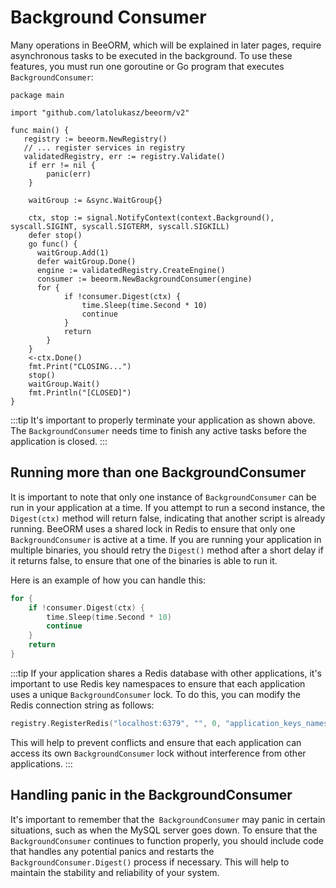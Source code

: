 # Background Consumer

Many operations in BeeORM, which will be explained in later pages, require asynchronous tasks to be executed in the background. To use these features, you must run one goroutine or Go program that executes `BackgroundConsumer`:

```go{21-28}
package main

import "github.com/latolukasz/beeorm/v2"

func main() {
   registry := beeorm.NewRegistry()
   // ... register services in registry
   validatedRegistry, err := registry.Validate()
    if err != nil {
        panic(err)
    }
    
    waitGroup := &sync.WaitGroup{}
    
    ctx, stop := signal.NotifyContext(context.Background(), syscall.SIGINT, syscall.SIGTERM, syscall.SIGKILL)
    defer stop()
    go func() {
      waitGroup.Add(1)
      defer waitGroup.Done()
      engine := validatedRegistry.CreateEngine()
      consumer := beeorm.NewBackgroundConsumer(engine)
      for {
			if !consumer.Digest(ctx) {
				time.Sleep(time.Second * 10)
				continue
			}
			return
		}
    }
    <-ctx.Done()
    fmt.Print("CLOSING...")
    stop()
    waitGroup.Wait()
    fmt.Println("[CLOSED]")
}
```

:::tip
It's important to properly terminate your application as shown above. The `BackgroundConsumer` needs time to finish any active tasks before the application is closed.
:::

## Running more than one BackgroundConsumer

It is important to note that only one instance of `BackgroundConsumer` can be run in your application at a time. If you attempt to run a second instance, the `Digest(ctx)` method will return false, indicating that another script is already running. BeeORM uses a shared lock in Redis to ensure that only one `BackgroundConsumer` is active at a time. If you are running your application in multiple binaries, you should retry the `Digest()` method after a short delay if it returns false, to ensure that one of the binaries is able to run it.

Here is an example of how you can handle this:

```go
for {
    if !consumer.Digest(ctx) {
        time.Sleep(time.Second * 10)
        continue
    }
    return
}
````

:::tip
If your application shares a Redis database with other applications, it's important to use Redis key namespaces to ensure that each application uses a unique `BackgroundConsumer` lock. To do this, you can modify the Redis connection string as follows:

```go
registry.RegisterRedis("localhost:6379", "", 0, "application_keys_namespace")
```

This will help to prevent conflicts and ensure that each application can access its own `BackgroundConsumer` lock without interference from other applications.
:::


## Handling panic in the BackgroundConsumer

It's important to remember that the` BackgroundConsumer` may panic in certain situations, such as when the MySQL server goes down. To ensure that the `BackgroundConsumer` continues to function properly, you should include code that handles any potential panics and restarts the `BackgroundConsumer.Digest()` process if necessary. This will help to maintain the stability and reliability of your system. 
